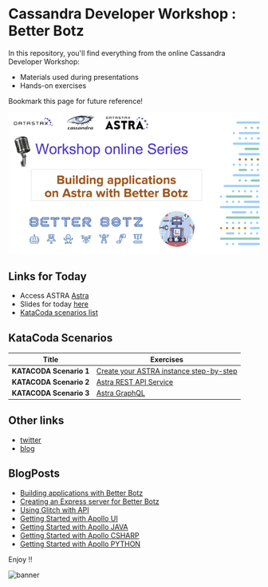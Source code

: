 
# Cassandra Developer Workshop : Better Botz

In this repository, you'll find everything from the online Cassandra Developer Workshop:
- Materials used during presentations
- Hands-on exercises

Bookmark this page for future reference!

![OK](images/splash-screen.png?raw=true)

## Links for Today
- Access ASTRA [Astra](https://astra.datastax.com)
- Slides for today [here](https://github.com/DataStax-Academy/better-botz-workshop-online/tree/master/slides)
- [KataCoda scenarios list](https://katacoda.com/datastax/courses/astra-core-course)



## KataCoda Scenarios

| Title  | Exercises
|---|---|
| **KATACODA Scenario 1** | [Create your ASTRA instance step-by-step](https://katacoda.com/datastax/courses/astra-core-course/astra-creating-a-database) |
| **KATACODA Scenario 2** | [Astra REST API Service](https://katacoda.com/datastax/courses/astra-core-course/astra-rest-api) |
| **KATACODA Scenario 3** | [Astra GraphQL](https://katacoda.com/datastax/courses/astra-core-course/astra-graphql-with-javascript) |

## Other links
- [twitter](https://twitter.com/BetterBotz)
- [blog](https://dev.to/betterbotz)

## BlogPosts
- [Building applications with Better Botz](https://medium.com/@betterbotz/building-applications-with-better-botz-13730e304e33)
- [Creating an Express server for Better Botz](https://dev.to/betterbotz/creating-an-express-server-for-better-botz-4b00)
- [Using Glitch with API](https://dev.to/betterbotz/using-glitch-and-the-astra-data-api-4fjk)
- [Getting Started with Apollo UI](https://github.com/DataStax-Examples/getting-started-with-apollo-ui)
- [Getting Started with Apollo JAVA](https://github.com/DataStax-Examples/getting-started-with-apollo-java)
- [Getting Started with Apollo CSHARP](https://github.com/DataStax-Examples/getting-started-with-apollo-csharp)
- [Getting Started with Apollo PYTHON](https://github.com/DataStax-Examples/getting-started-with-apollo-python)


Enjoy !!

![banner](https://res.cloudinary.com/practicaldev/image/fetch/s--8Hqju-w2--/c_imagga_scale,f_auto,fl_progressive,h_420,q_auto,w_1000/https://dev-to-uploads.s3.amazonaws.com/i/868i5tmm9qzqhd9x7spd.jpg)
